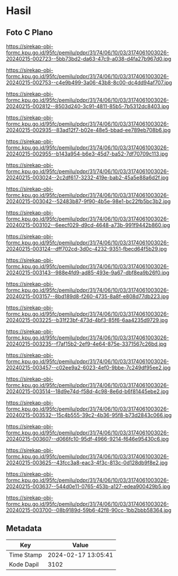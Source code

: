 # Hasil

## Foto C Plano

https://sirekap-obj-formc.kpu.go.id/95fc/pemilu/pdpr/31/74/06/10/03/3174061003026-20240215-002723--5bb73bd2-da63-47c9-a038-d4fa27b967d0.jpg

https://sirekap-obj-formc.kpu.go.id/95fc/pemilu/pdpr/31/74/06/10/03/3174061003026-20240215-002753--c4e9b499-3a06-43b8-8c00-dc4dd94af707.jpg

https://sirekap-obj-formc.kpu.go.id/95fc/pemilu/pdpr/31/74/06/10/03/3174061003026-20240215-002812--8503d240-3c91-4811-85b5-7b5312dc8403.jpg

https://sirekap-obj-formc.kpu.go.id/95fc/pemilu/pdpr/31/74/06/10/03/3174061003026-20240215-002935--83ad12f7-b02e-48e5-bbad-ee789eb708b6.jpg

https://sirekap-obj-formc.kpu.go.id/95fc/pemilu/pdpr/31/74/06/10/03/3174061003026-20240215-002955--b143a954-b6e3-45d7-ba52-7df70709c113.jpg

https://sirekap-obj-formc.kpu.go.id/95fc/pemilu/pdpr/31/74/06/10/03/3174061003026-20240215-003024--2c2df617-3232-419e-bab2-45a5e88a6d2f.jpg

https://sirekap-obj-formc.kpu.go.id/95fc/pemilu/pdpr/31/74/06/10/03/3174061003026-20240215-003042--52483b87-9f90-4b5e-98e1-bc22fb5bc3b2.jpg

https://sirekap-obj-formc.kpu.go.id/95fc/pemilu/pdpr/31/74/06/10/03/3174061003026-20240215-003102--6eecf029-d9cd-4648-a73b-991f9442b860.jpg

https://sirekap-obj-formc.kpu.go.id/95fc/pemilu/pdpr/31/74/06/10/03/3174061003026-20240215-003124--dff702cd-3d0c-4232-9351-fbecd64f5b29.jpg

https://sirekap-obj-formc.kpu.go.id/95fc/pemilu/pdpr/31/74/06/10/03/3174061003026-20240215-003143--988e4fd9-ad85-493e-9a67-dbf8ea9b26f0.jpg

https://sirekap-obj-formc.kpu.go.id/95fc/pemilu/pdpr/31/74/06/10/03/3174061003026-20240215-003157--8bd189d8-f260-4735-8a8f-e808d77db223.jpg

https://sirekap-obj-formc.kpu.go.id/95fc/pemilu/pdpr/31/74/06/10/03/3174061003026-20240215-003225--b31f23bf-473d-4bf3-85f6-6aa4235d9729.jpg

https://sirekap-obj-formc.kpu.go.id/95fc/pemilu/pdpr/31/74/06/10/03/3174061003026-20240215-003235--f7af15b2-2ef9-4e64-875e-3371567c26bd.jpg

https://sirekap-obj-formc.kpu.go.id/95fc/pemilu/pdpr/31/74/06/10/03/3174061003026-20240215-003457--c02ee9a2-6023-4ef0-9bbe-7c249df95ee2.jpg

https://sirekap-obj-formc.kpu.go.id/95fc/pemilu/pdpr/31/74/06/10/03/3174061003026-20240215-003514--18d9e74d-f58d-4c98-8e6d-b6f81445ebe2.jpg

https://sirekap-obj-formc.kpu.go.id/95fc/pemilu/pdpr/31/74/06/10/03/3174061003026-20240215-003532--15c4b555-39c2-4b36-95f8-b73d2843c066.jpg

https://sirekap-obj-formc.kpu.go.id/95fc/pemilu/pdpr/31/74/06/10/03/3174061003026-20240215-003607--d066fc10-95df-4966-9214-f646e95430c6.jpg

https://sirekap-obj-formc.kpu.go.id/95fc/pemilu/pdpr/31/74/06/10/03/3174061003026-20240215-003625--43fcc3a8-eac3-4f3c-813c-0d128db9f8e2.jpg

https://sirekap-obj-formc.kpu.go.id/95fc/pemilu/pdpr/31/74/06/10/03/3174061003026-20240215-003637--544d0e11-0765-453b-a127-edea900429b5.jpg

https://sirekap-obj-formc.kpu.go.id/95fc/pemilu/pdpr/31/74/06/10/03/3174061003026-20240215-003700--08b9189d-59b6-42f8-90cc-1bb2bbb58364.jpg


## Metadata

| Key        | Value               |
| ---------- | ------------------- |
| Time Stamp | 2024-02-17 13:05:41 |
| Kode Dapil | 3102                |



